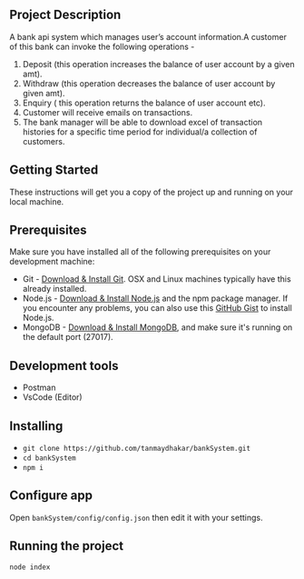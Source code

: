 ## Project Description

A bank api system which manages user’s account information.A customer of this bank can invoke the following operations -
1. Deposit (this operation increases the balance of user account by a given amt).
2. Withdraw (this operation decreases the balance of user account by given amt).
3. Enquiry ( this operation returns the balance of user account etc).
4. Customer will receive emails on transactions.
5. The bank manager will be able to download excel of transaction histories for a specific time period for individual/a collection of customers.

## Getting Started
These instructions will get you a copy of the project up and running on your local machine.

## Prerequisites
Make sure you have installed all of the following prerequisites on your development machine:
* Git - [Download & Install Git](https://git-scm.com/downloads). OSX and Linux machines typically have this already installed.
* Node.js - [Download & Install Node.js](https://nodejs.org/en/download/) and the npm package manager. If you encounter any problems, you can also use this [GitHub Gist](https://gist.github.com/isaacs/579814) to install Node.js.
* MongoDB - [Download & Install MongoDB](http://www.mongodb.org/downloads), and make sure it's running on the default port (27017).

## Development tools 
- Postman
- VsCode (Editor)

## Installing
- `git clone https://github.com/tanmaydhakar/bankSystem.git`
- `cd bankSystem`
- `npm i`

## Configure app
Open `bankSystem/config/config.json` then edit it with your settings.

## Running the project
```
node index
```